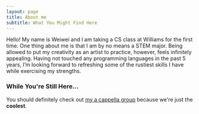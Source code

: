 ```yaml
---
layout: page
title: About me
subtitle: What You Might Find Here
---
```


Hello! My name is Weiwei and I am taking a CS class at Williams for the first time. One thing about me is that I am by no means a STEM major. Being allowed to put my creativity as an artist to practice, however, feels infinitely appealing. Having not touched any programming languages in the past 5 years, I’m looking forward to refreshing some of the rustiest skills I have while exercising my strengths. 



### While You're Still Here...

You should definitely check out [my a cappella group](https://www.youtube.com/@ephoriawilliams) because we're just the **coolest**.
